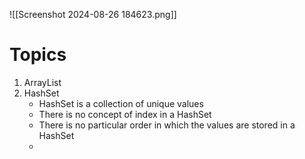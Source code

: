 ![[Screenshot 2024-08-26 184623.png]]
# Topics
1. ArrayList
2. HashSet
	- HashSet is a collection of unique values
	- There is no concept of index in a HashSet
	- There is no particular order in which the values are stored in a HashSet
	- 